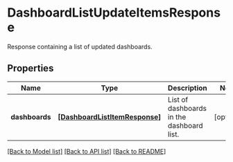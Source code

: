 # DashboardListUpdateItemsResponse

Response containing a list of updated dashboards.
## Properties
Name | Type | Description | Notes
------------ | ------------- | ------------- | -------------
**dashboards** | [**[DashboardListItemResponse]**](DashboardListItemResponse.md) | List of dashboards in the dashboard list. | [optional] 

[[Back to Model list]](README.md#documentation-for-models) [[Back to API list]](README.md#documentation-for-api-endpoints) [[Back to README]](README.md)


